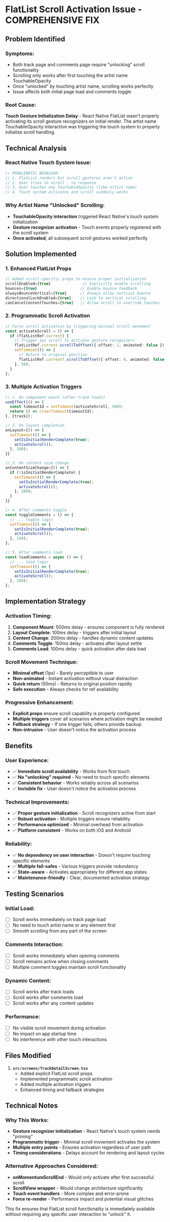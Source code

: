 # FlatList Scroll Activation Issue - COMPREHENSIVE FIX

## Problem Identified

### **Symptoms:**
- Both track page and comments page require "unlocking" scroll functionality
- Scrolling only works after first touching the artist name TouchableOpacity
- Once "unlocked" by touching artist name, scrolling works perfectly
- Issue affects both initial page load and comments toggle

### **Root Cause:**
**Touch Gesture Initialization Delay** - React Native FlatList wasn't properly activating its scroll gesture recognizers on initial render. The artist name TouchableOpacity interaction was triggering the touch system to properly initialize scroll handling.

## Technical Analysis

### **React Native Touch System Issue:**
```typescript
// PROBLEMATIC BEHAVIOR:
// 1. FlatList renders but scroll gestures aren't active
// 2. User tries to scroll - no response
// 3. User touches any TouchableOpacity (like artist name)
// 4. Touch system activates and scroll suddenly works
```

### **Why Artist Name "Unlocked" Scrolling:**
- **TouchableOpacity interaction** triggered React Native's touch system initialization
- **Gesture recognizer activation** - Touch events properly registered with the scroll system
- **Once activated**, all subsequent scroll gestures worked perfectly

## Solution Implemented

### **1. Enhanced FlatList Props**
```typescript
// Added scroll-specific props to ensure proper initialization
scrollEnabled={true}              // Explicitly enable scrolling
bounces={true}                   // Enable bounce feedback
alwaysBounceVertical={true}      // Always allow vertical bounce
directionalLockEnabled={true}    // Lock to vertical scrolling
canCancelContentTouches={true}   // Allow scroll to override touches
```

### **2. Programmatic Scroll Activation**
```typescript
// Force scroll activation by triggering minimal scroll movement
const activateScroll = () => {
  if (flatListRef.current) {
    // Trigger 1px scroll to activate gesture recognizers
    flatListRef.current.scrollToOffset({ offset: 1, animated: false });
    setTimeout(() => {
      // Return to original position
      flatListRef.current?.scrollToOffset({ offset: 0, animated: false });
    }, 50);
  }
};
```

### **3. Multiple Activation Triggers**
```typescript
// 1. On component mount (after track loads)
useEffect(() => {
  const timeoutId = setTimeout(activateScroll, 500);
  return () => clearTimeout(timeoutId);
}, [track]);

// 2. On layout completion
onLayout={() => {
  setTimeout(() => {
    setIsInitialRenderComplete(true);
    activateScroll();
  }, 100);
}}

// 3. On content size change
onContentSizeChange={() => {
  if (!isInitialRenderComplete) {
    setTimeout(() => {
      setIsInitialRenderComplete(true);
      activateScroll();
    }, 200);
  }
}}

// 4. After comments toggle
const toggleComments = () => {
  // ... toggle logic
  setTimeout(() => {
    setIsInitialRenderComplete(true);
    activateScroll();
  }, 150);
};

// 5. After comments load
const loadComments = async () => {
  // ... load logic
  setTimeout(() => {
    setIsInitialRenderComplete(true);
    activateScroll();
  }, 100);
};
```

## Implementation Strategy

### **Activation Timing:**
1. **Component Mount**: 500ms delay - ensures component is fully rendered
2. **Layout Complete**: 100ms delay - triggers after initial layout
3. **Content Change**: 200ms delay - handles dynamic content updates
4. **Comments Toggle**: 150ms delay - activates after layout settle
5. **Comments Load**: 100ms delay - quick activation after data load

### **Scroll Movement Technique:**
- **Minimal offset** (1px) - Barely perceptible to user
- **Non-animated** - Instant activation without visual distraction
- **Quick return** (50ms) - Returns to original position rapidly
- **Safe execution** - Always checks for ref availability

### **Progressive Enhancement:**
- **Explicit props** ensure scroll capability is properly configured
- **Multiple triggers** cover all scenarios where activation might be needed
- **Fallback strategy** - If one trigger fails, others provide backup
- **Non-intrusive** - User doesn't notice the activation process

## Benefits

### **User Experience:**
- ✅ **Immediate scroll availability** - Works from first touch
- ✅ **No "unlocking" required** - No need to touch specific elements
- ✅ **Consistent behavior** - Works reliably across all scenarios
- ✅ **Invisible fix** - User doesn't notice the activation process

### **Technical Improvements:**
- ✅ **Proper gesture initialization** - Scroll recognizers active from start
- ✅ **Robust activation** - Multiple triggers ensure reliability
- ✅ **Performance optimized** - Minimal overhead from activation
- ✅ **Platform consistent** - Works on both iOS and Android

### **Reliability:**
- ✅ **No dependency on user interaction** - Doesn't require touching specific elements
- ✅ **Multiple fail-safes** - Various triggers provide redundancy
- ✅ **State-aware** - Activates appropriately for different app states
- ✅ **Maintenance-friendly** - Clear, documented activation strategy

## Testing Scenarios

### **Initial Load:**
- [ ] Scroll works immediately on track page load
- [ ] No need to touch artist name or any element first
- [ ] Smooth scrolling from any part of the screen

### **Comments Interaction:**
- [ ] Scroll works immediately when opening comments
- [ ] Scroll remains active when closing comments
- [ ] Multiple comment toggles maintain scroll functionality

### **Dynamic Content:**
- [ ] Scroll works after track loads
- [ ] Scroll works after comments load
- [ ] Scroll works after any content updates

### **Performance:**
- [ ] No visible scroll movement during activation
- [ ] No impact on app startup time
- [ ] No interference with other touch interactions

## Files Modified

1. **`src/screens/TrackDetailScreen.tsx`**
   - Added explicit FlatList scroll props
   - Implemented programmatic scroll activation
   - Added multiple activation triggers
   - Enhanced timing and fallback strategies

## Technical Notes

### **Why This Works:**
- **Gesture recognizer initialization** - React Native's touch system needs "priming"
- **Programmatic trigger** - Minimal scroll movement activates the system
- **Multiple entry points** - Ensures activation regardless of user path
- **Timing considerations** - Delays account for rendering and layout cycles

### **Alternative Approaches Considered:**
- **onMomentumScrollEnd** - Would only activate after first successful scroll
- **ScrollView wrapper** - Would change architecture significantly  
- **Touch event handlers** - More complex and error-prone
- **Force re-render** - Performance impact and potential visual glitches

This fix ensures that FlatList scroll functionality is immediately available without requiring any specific user interaction to "unlock" it. 